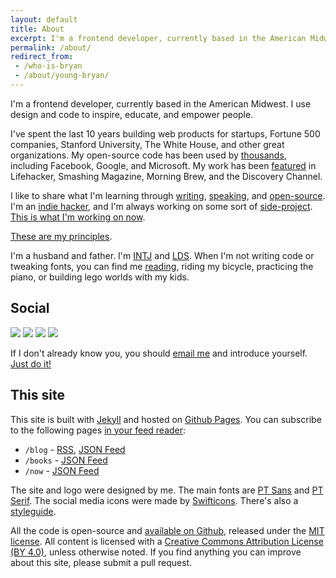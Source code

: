 ```yaml
---
layout: default
title: About
excerpt: I'm a frontend developer, currently based in the American Midwest. I use design and code to inspire, educate, and empower people.
permalink: /about/
redirect_from:
 - /who-is-bryan
 - /about/young-bryan/
---
```


I'm a frontend developer, currently based in the American Midwest. I use design and code to inspire, educate, and empower people.

I've spent the last 10 years building web products for startups, Fortune 500 companies, Stanford University, The White House, and other great organizations. My open-source code has been used by [thousands](https://github.com/bryanbraun/anchorjs/network/dependents?package_id=UGFja2FnZS0xNDk5MDEzMw%3D%3D), including Facebook, Google, and Microsoft. My work has been [featured](/news) in Lifehacker, Smashing Magazine, Morning Brew, and the Discovery Channel.

I like to share what I'm learning through [writing](/blog), [speaking](/speaking), and [open-source](https://github.com/bryanbraun). I'm an [indie hacker](https://www.indiehackers.com/start), and I'm always working on some sort of [side-project](/projects). [This is what I'm working on now](/now).

[These are my principles](/principles).

I'm a husband and father. I'm [INTJ](https://www.16personalities.com/intj-personality) and [LDS](https://www.lds.org/?lang=eng). When I'm not writing code or tweaking fonts, you can find me [reading](/books), riding my bicycle, practicing the piano, or building lego worlds with my kids.

## Social

<div class="social-icons">
  <a href="https://twitter.com/BryanEBraun"><img src="{{site.url}}/assets/images/line-icon-twitter.svg" /></a>
  <a href="https://github.com/bryanbraun"><img src="{{site.url}}/assets/images/line-icon-github.svg" /></a>
  <a href="https://codepen.io/bryanbraun"><img src="{{site.url}}/assets/images/line-icon-codepen.svg" /></a>
  <a href="https://www.linkedin.com/in/bryanbraun"><img src="{{site.url}}/assets/images/line-icon-linkedin.svg" /></a>
</div>

If I don't already know you, you should [email me](mailto:bbraun7@gmail.com) and introduce yourself. [Just do it!](https://www.youtube.com/watch?v=ZXsQAXx_ao0)

## This site

This site is built with [Jekyll](https://jekyllrb.com/) and hosted on [Github Pages](https://pages.github.com/). You can subscribe to the following pages [in your feed reader](https://aboutfeeds.com/):

* `/blog` - [RSS](/rss.xml), [JSON Feed](/feed.json)
* `/books` - [JSON Feed](/books.json)
* `/now` - [JSON Feed](/now.json)

The site and logo were designed by me. The main fonts are [PT Sans](https://fonts.google.com/specimen/PT+Sans) and [PT Serif](https://fonts.google.com/specimen/PT+Serif). The social media icons were made by [Swifticons](https://www.swifticons.com). There's also a [styleguide](/styleguide).

All the code is open-source and [available on Github](https://github.com/bryanbraun/bryanbraun.github.io), released under the [MIT license](https://github.com/bryanbraun/bryanbraun.github.io/blob/main/license.md). All content is licensed with a [Creative Commons Attribution License (BY 4.0)](https://creativecommons.org/licenses/by/4.0/), unless otherwise noted. If you find anything you can improve about this site, please submit a pull request.
